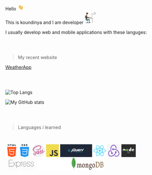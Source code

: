 Hello <img src="images\HI.gif" alt="Hi" width="20" height="20">
<br>
This is koundinya and I am developer<img src="images\Developer.gif" alt="Developer"  width="40" height="40">

I usually develop web and mobile applications with these languges:

<!-- ! languages I'm good in  -->
<br>
<br>

>My recent website

<a href="https://koundinyapidaparthy.github.io/weatherapp/">WeatherApp</a>

<br>
<br>

![Top Langs](https://github-readme-stats.vercel.app/api/top-langs/?username=koundinyapidaparthy&layout=compact&theme=default)

![My GitHub stats](https://github-readme-stats.vercel.app/api?username=koundinyapidaparthy&hide=contribs,prs&show_icons=true&theme=default)

<br>
<br>

>Languages i learned
<br>

<img align="center" src="./images/HTML.png" alt="HTML" width="40px" height="40px"><img align="center" src="./images/CSS.png" alt="HTML" width="40px" height="40px"> 
<img align="center" src="./images/SASS.png" alt="HTML" width="40px" height="40px"> <img align="center" src="./images/JavaScript.png" alt="HTML" width="40px" height="40px"> <img align="center" src="./images/JQUERY.png" alt="HTML" width="100px" height="40px"> <img align="center" src="./images/REACT.png" alt="HTML" width="40px" height="40px"> <img align="center" src="./images/REDUX.png" alt="HTML" width="40px" height="40px"> <img align="center" src="./images/NODE.png" alt="HTML" width="45px" height="40px"> <img align="center" src="./images/EXPRESS.png" alt="HTML" width="100px" height="40px"> <img align="center" src="./images/FASTIFY.png" alt="HTML" width="100px" height="40px"> <img align="center" src="./images/MONGODB.png" alt="HTML" width="100px" height="40px"> 
